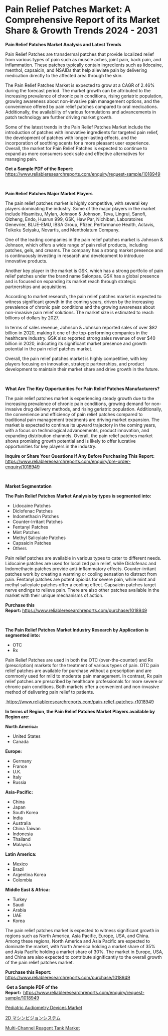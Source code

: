 <p><h1>Pain Relief Patches Market: A Comprehensive Report of its Market Share & Growth Trends 2024 - 2031</h1></p><p><strong>Pain Relief Patches Market Analysis and Latest Trends</strong></p>
<p><p>Pain Relief Patches are transdermal patches that provide localized relief from various types of pain such as muscle aches, joint pain, back pain, and inflammation. These patches typically contain ingredients such as lidocaine, menthol, capsaicin, and NSAIDs that help alleviate pain by delivering medication directly to the affected area through the skin.</p><p>The Pain Relief Patches Market is expected to grow at a CAGR of 2.46% during the forecast period. The market growth can be attributed to the increasing prevalence of chronic pain conditions, rising geriatric population, growing awareness about non-invasive pain management options, and the convenience offered by pain relief patches compared to oral medications. Additionally, the availability of various formulations and advancements in patch technology are further driving market growth.</p><p>Some of the latest trends in the Pain Relief Patches Market include the introduction of patches with innovative ingredients for targeted pain relief, the development of patches with longer-lasting effects, and the incorporation of soothing scents for a more pleasant user experience. Overall, the market for Pain Relief Patches is expected to continue to expand as more consumers seek safe and effective alternatives for managing pain.</p></p>
<p><strong>Get a Sample PDF of the Report:&nbsp;</strong> <a href="https://www.reliableresearchreports.com/enquiry/request-sample/1018949">https://www.reliableresearchreports.com/enquiry/request-sample/1018949</a></p>
<p>&nbsp;</p>
<p><strong>Pain Relief Patches Major Market Players</strong></p>
<p><p>The pain relief patches market is highly competitive, with several key players dominating the industry. Some of the major players in the market include Hisamitsu, Mylan, Johnson & Johnson, Teva, Lingrui, Sanofi, Qizheng, Endo, Huarun 999, GSK, Haw Par, Nichiban, Laboratoires Genevrier, BLUE-EMU, IBSA Group, Pfizer, Performance Health, Actavis, Teikoku Seiyaku, Novartis, and Mentholatum Company.</p><p>One of the leading companies in the pain relief patches market is Johnson & Johnson, which offers a wide range of pain relief products, including patches, gels, and creams. The company has a strong market presence and is continuously investing in research and development to introduce innovative products.</p><p>Another key player in the market is GSK, which has a strong portfolio of pain relief patches under the brand name Salonpas. GSK has a global presence and is focused on expanding its market reach through strategic partnerships and acquisitions.</p><p>According to market research, the pain relief patches market is expected to witness significant growth in the coming years, driven by the increasing prevalence of chronic pain conditions and the growing awareness about non-invasive pain relief solutions. The market size is estimated to reach billions of dollars by 2027.</p><p>In terms of sales revenue, Johnson & Johnson reported sales of over $82 billion in 2020, making it one of the top-performing companies in the healthcare industry. GSK also reported strong sales revenue of over $40 billion in 2020, indicating its significant market presence and growth potential in the pain relief patches market.</p><p>Overall, the pain relief patches market is highly competitive, with key players focusing on innovation, strategic partnerships, and product development to maintain their market share and drive growth in the future.</p></p>
<p>&nbsp;</p>
<p><strong>What Are The Key Opportunities For Pain Relief Patches Manufacturers?</strong></p>
<p><p>The pain relief patches market is experiencing steady growth due to the increasing prevalence of chronic pain conditions, growing demand for non-invasive drug delivery methods, and rising geriatric population. Additionally, the convenience and efficiency of pain relief patches compared to traditional pain management treatments are driving market expansion. The market is expected to continue its upward trajectory in the coming years, with a focus on technological advancements, product innovation, and expanding distribution channels. Overall, the pain relief patches market shows promising growth potential and is likely to offer lucrative opportunities for key players in the industry.</p></p>
<p><strong>Inquire or Share Your Questions If Any Before Purchasing This Report:</strong> <a href="https://www.reliableresearchreports.com/enquiry/pre-order-enquiry/1018949">https://www.reliableresearchreports.com/enquiry/pre-order-enquiry/1018949</a></p>
<p>&nbsp;</p>
<p><strong>Market Segmentation</strong></p>
<p><strong>The Pain Relief Patches Market Analysis by types is segmented into:</strong></p>
<p><ul><li>Lidocaine Patches</li><li>Diclofenac Patches</li><li>Indomethacin Patches</li><li>Counter-Irritant Patches</li><li>Fentanyl Patches</li><li>Mint Patches</li><li>Methyl Salicylate Patches</li><li>Capsaicin Patches</li><li>Others</li></ul></p>
<p><p>Pain relief patches are available in various types to cater to different needs. Lidocaine patches are used for localized pain relief, while Diclofenac and Indomethacin patches provide anti-inflammatory effects. Counter-irritant patches work by creating a warming or cooling sensation to distract from pain. Fentanyl patches are potent opioids for severe pain, while mint and methyl salicylate patches offer a cooling effect. Capsaicin patches target nerve endings to relieve pain. There are also other patches available in the market with their unique mechanisms of action.</p></p>
<p><strong>Purchase this Report:&nbsp;</strong><a href="https://www.reliableresearchreports.com/purchase/1018949">https://www.reliableresearchreports.com/purchase/1018949</a></p>
<p>&nbsp;</p>
<p><strong>The Pain Relief Patches Market Industry Research by Application is segmented into:</strong></p>
<p><ul><li>OTC</li><li>Rx</li></ul></p>
<p><p>Pain Relief Patches are used in both the OTC (over-the-counter) and Rx (prescription) markets for the treatment of various types of pain. OTC pain relief patches are available for purchase without a prescription and are commonly used for mild to moderate pain management. In contrast, Rx pain relief patches are prescribed by healthcare professionals for more severe or chronic pain conditions. Both markets offer a convenient and non-invasive method of delivering pain relief to patients.</p></p>
<p><a href="https://www.reliableresearchreports.com/pain-relief-patches-r1018949">&nbsp;https://www.reliableresearchreports.com/pain-relief-patches-r1018949</a></p>
<p><strong>In terms of Region, the Pain Relief Patches Market Players available by Region are:</strong></p>
<p>
    <p> <strong> North America: </strong>
        <ul>
            <li>United States</li>
            <li>Canada</li>
        </ul>
        </p> 
    <p> <strong> Europe: </strong>
        <ul>
            <li>Germany</li>
            <li>France</li>
            <li>U.K.</li>
            <li>Italy</li>
            <li>Russia</li>
        </ul>
        </p> 
    <p> <strong> Asia-Pacific: </strong>
        <ul>
            <li>China</li>
            <li>Japan</li>
            <li>South Korea</li>
            <li>India</li>
            <li>Australia</li>
            <li>China Taiwan</li>
            <li>Indonesia</li>
            <li>Thailand</li>
            <li>Malaysia</li>
        </ul>
        </p> 
    <p> <strong> Latin America: </strong>
        <ul>
            <li>Mexico</li>
            <li>Brazil</li>
            <li>Argentina Korea</li>
            <li>Colombia</li>
        </ul>
        </p> 
    <p> <strong> Middle East & Africa: </strong>
        <ul>
            <li>Turkey</li>
            <li>Saudi</li>
            <li>Arabia</li>
            <li>UAE</li>
            <li>Korea</li>
        </ul>
    </p>
    </p>
<p><p>The pain relief patches market is expected to witness significant growth in regions such as North America, Asia Pacific, Europe, USA, and China. Among these regions, North America and Asia Pacific are expected to dominate the market, with North America holding a market share of 35% and Asia Pacific holding a market share of 30%. The market in Europe, USA, and China are also expected to contribute significantly to the overall growth of the pain relief patches market.</p></p>
<p><strong>Purchase this Report: </strong><a href="https://www.reliableresearchreports.com/purchase/1018949">https://www.reliableresearchreports.com/purchase/1018949</a></p>
<p>&nbsp;<strong>Get a Sample PDF of the Report:&nbsp;&nbsp;</strong><a href="https://www.reliableresearchreports.com/enquiry/request-sample/1018949">https://www.reliableresearchreports.com/enquiry/request-sample/1018949</a></p>
<p><strong></strong></p>
<p><p><a href="https://www.linkedin.com/pulse/decoding-pediatric-audiometry-devices-market-metrics-share-ayt3e">Pediatric Audiometry Devices Market</a></p><p><a href="https://github.com/tubbs463/Market-Research-Report-List-1/blob/main/395796358107.md">2D マシンビジョンシステム</a></p><p><a href="https://www.linkedin.com/pulse/multi-channel-reagent-tank-market-analysis-its-cagr-segmentation-tsele">Multi-Channel Reagent Tank Market</a></p></p>